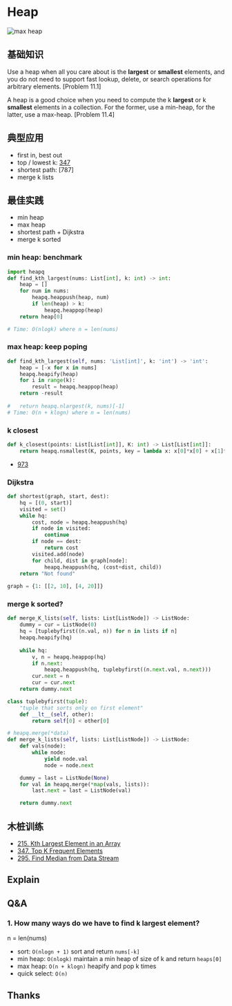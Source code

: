 # Heap 


![max heap](https://i.imgur.com/LHCxZOp.gif)


## 基础知识 

Use a heap when all you care about is the **largest** or **smallest** elements, and you do not need to support fast lookup, delete, or search operations for arbitrary elements. [Problem 11.1]

A heap is a good choice when you need to compute the k **largest** or k **smallest** elements in a collection. For the former, use a min-heap, for the latter, use a max-heap. [Problem 11.4]

## 典型应用

- first in, best out 
- top / lowest k: [347](https://leetcode.com/problems/top-k-frequent-elements/description/)
- shortest path: [787]
- merge k lists

## 最佳实践

- min heap
- max heap
- shortest path + Dijkstra
- merge k sorted


### min heap: benchmark

``` python
import heapq
def find_kth_largest(nums: List[int], k: int) -> int:
    heap = []
    for num in nums:
        heapq.heappush(heap, num)
        if len(heap) > k:
            heapq.heappop(heap)
    return heap[0]

# Time: O(nlogk) where n = len(nums)    
```

### max heap: keep poping 

``` python
def find_kth_largest(self, nums: 'List[int]', k: 'int') -> 'int':
    heap = [-x for x in nums]
    heapq.heapify(heap)
    for i in range(k):
        result = heapq.heappop(heap)
    return -result 
    
# 	return heapq.nlargest(k, nums)[-1]    
# Time: O(n + klogn) where n = len(nums)
```

### k closest 

``` python
def k_closest(points: List[List[int]], K: int) -> List[List[int]]:
    return heapq.nsmallest(K, points, key = lambda x: x[0]*x[0] + x[1]*x[1])
```

- [973](https://leetcode.com/problems/k-closest-points-to-origin/)

### Dijkstra

``` python
def shortest(graph, start, dest):
	hq = [(0, start)]
	visited = set()
	while hq:
		cost, node = heapq.heappush(hq)
		if node in visited:
			continue 
		if node == dest:
			return cost
		visited.add(node)
		for child, dist in graph[node]:
			heapq.heappush(hq, (cost+dist, child))
	return "Not found"
	
graph = {1: [[2, 10], [4, 20]]}	
```

### merge k sorted? 

``` python
def merge_K_lists(self, lists: List[ListNode]) -> ListNode:
    dummy = cur = ListNode(0)
    hq = [tuplebyfirst((n.val, n)) for n in lists if n]
    heapq.heapify(hq)
    
    while hq:
        v, n = heapq.heappop(hq)
        if n.next:
            heapq.heappush(hq, tuplebyfirst((n.next.val, n.next)))
        cur.next = n
        cur = cur.next 
    return dummy.next

class tuplebyfirst(tuple):
    "tuple that sorts only on first element"
    def __lt__(self, other):
        return self[0] < other[0]    
```

``` python
# heapq.merge(*data)
def merge_k_lists(self, lists: List[ListNode]) -> ListNode:
    def vals(node):
        while node:
            yield node.val
            node = node.next

    dummy = last = ListNode(None)
    for val in heapq.merge(*map(vals, lists)):
        last.next = last = ListNode(val)

    return dummy.next
```

## 木桩训练 

- [215. Kth Largest Element in an Array](https://leetcode.com/problems/kth-largest-element-in-an-array/)
- [347. Top K Frequent Elements](https://leetcode.com/problems/top-k-frequent-elements/)
- [295. Find Median from Data Stream](https://leetcode.com/problems/find-median-from-data-stream/)

## Explain

## Q&A

### 1. How many ways do we have to find k largest element? 

n = len(nums)

- sort:  `O(nlogn + 1)` sort and return `nums[-k]`
- min heap: `O(nlogk)` maintain a min heap of size of k and return `heaps[0]`
- max heap: `O(n + klogn)` heapify and pop k times
- quick select: `O(n)` 

## Thanks



